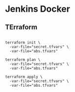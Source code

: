 # Jenkins Docker

## TErraform

```shell

terraform init \
  -var-file="secret.tfvars" \
  -var-file="abs.tfvars"

terraform plan \
  -var-file="secret.tfvars" \
  -var-file="abs.tfvars"

terraform apply \
  -var-file="secret.tfvars" \
  -var-file="abs.tfvars"

```